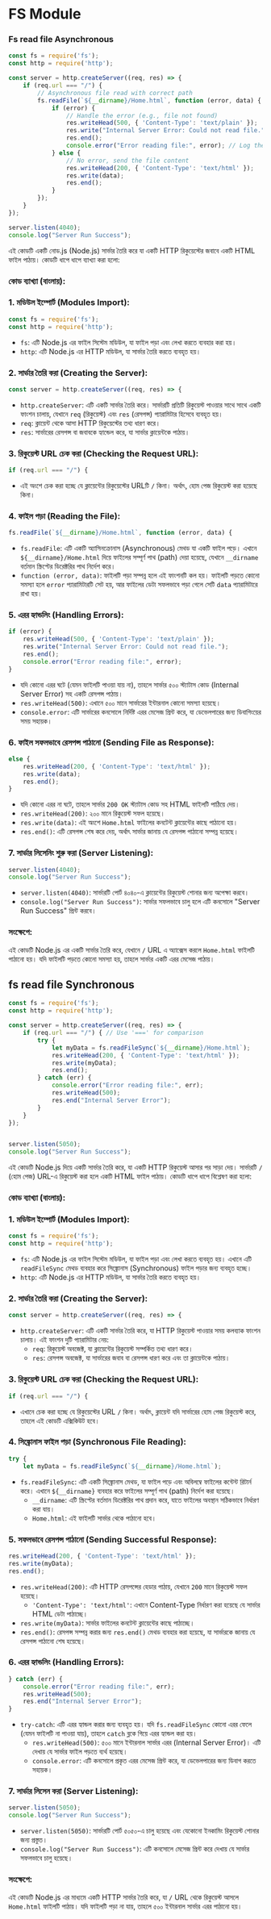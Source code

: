 # **FS Module**

### **Fs read file Asynchronous**

```jsx
const fs = require('fs');
const http = require('http');

const server = http.createServer((req, res) => {
    if (req.url === "/") {
        // Asynchronous file read with correct path
        fs.readFile(`${__dirname}/Home.html`, function (error, data) {
            if (error) {
                // Handle the error (e.g., file not found)
                res.writeHead(500, { 'Content-Type': 'text/plain' });
                res.write("Internal Server Error: Could not read file.");
                res.end();
                console.error("Error reading file:", error); // Log the actual error for debugging
            } else {
                // No error, send the file content
                res.writeHead(200, { 'Content-Type': 'text/html' });
                res.write(data);
                res.end();
            }
        });
    }
});

server.listen(4040);
console.log("Server Run Success");

```

এই কোডটি একটি নোড.js (Node.js) সার্ভার তৈরি করে যা একটি HTTP রিকুয়েস্টের জবাবে একটি HTML ফাইল পাঠায়। কোডটি ধাপে ধাপে ব্যাখ্যা করা হলো:

### কোড ব্যাখ্যা (বাংলায়):

### 1. **মডিউল ইম্পোর্ট (Modules Import):**

```jsx
const fs = require('fs');
const http = require('http');

```

- `fs`: এটি Node.js এর ফাইল সিস্টেম মডিউল, যা ফাইল পড়া এবং লেখা করতে ব্যবহার করা হয়।
- `http`: এটি Node.js এর HTTP মডিউল, যা সার্ভার তৈরি করতে ব্যবহৃত হয়।

### 2. **সার্ভার তৈরি করা (Creating the Server):**

```jsx
const server = http.createServer((req, res) => {
```

- `http.createServer`: এটি একটি সার্ভার তৈরি করে। সার্ভারটি প্রতিটি রিকুয়েস্ট পাওয়ার সাথে সাথে একটি ফাংশন চালায়, যেখানে `req` (রিকুয়েস্ট) এবং `res` (রেসপন্স) প্যারামিটার হিসেবে ব্যবহৃত হয়।
- `req`: ক্লায়েন্ট থেকে আসা HTTP রিকুয়েস্টের তথ্য ধারণ করে।
- `res`: সার্ভারের রেসপন্স বা জবাবকে হ্যান্ডেল করে, যা সার্ভার ক্লায়েন্টকে পাঠায়।

### 3. **রিকুয়েস্ট URL চেক করা (Checking the Request URL):**

```jsx
if (req.url === "/") {
```

- এই অংশে চেক করা হচ্ছে যে ক্লায়েন্টের রিকুয়েস্টের URLটি `/` কিনা। অর্থাৎ, হোম পেজ রিকুয়েস্ট করা হয়েছে কিনা।

### 4. **ফাইল পড়া (Reading the File):**

```jsx
fs.readFile(`${__dirname}/Home.html`, function (error, data) {
```

- `fs.readFile`: এটি একটি অ্যাসিনক্রোনাস (Asynchronous) মেথড যা একটি ফাইল পড়ে। এখানে `${__dirname}/Home.html` দিয়ে ফাইলের সম্পূর্ণ পাথ (path) দেয়া হয়েছে, যেখানে `__dirname` বর্তমান স্ক্রিপ্টের ডিরেক্টরির পাথ নির্দেশ করে।
- `function (error, data)`: ফাইলটি পড়া সম্পন্ন হলে এই ফাংশনটি কল হয়। ফাইলটি পড়তে কোনো সমস্যা হলে `error` প্যারামিটারটি সেট হয়, আর ফাইলের ডেটা সফলভাবে পড়া গেলে সেটি `data` প্যারামিটারে রাখা হয়।

### 5. **এরর হ্যান্ডলিং (Handling Errors):**

```jsx
if (error) {
    res.writeHead(500, { 'Content-Type': 'text/plain' });
    res.write("Internal Server Error: Could not read file.");
    res.end();
    console.error("Error reading file:", error);
}

```

- যদি কোনো এরর ঘটে (যেমন ফাইলটি পাওয়া যায় না), তাহলে সার্ভার ৫০০ স্ট্যাটাস কোড (Internal Server Error) সহ একটি রেসপন্স পাঠায়।
- `res.writeHead(500)`: এখানে ৫০০ মানে সার্ভারের ইন্টারনাল কোনো সমস্যা হয়েছে।
- `console.error`: এটি সার্ভারের কনসোলে নির্দিষ্ট এরর মেসেজ প্রিন্ট করে, যা ডেভেলপারের জন্য ডিবাগিংয়ের সময় সহায়ক।

### 6. **ফাইল সফলভাবে রেসপন্স পাঠানো (Sending File as Response):**

```jsx
else {
    res.writeHead(200, { 'Content-Type': 'text/html' });
    res.write(data);
    res.end();
}
```

- যদি কোনো এরর না ঘটে, তাহলে সার্ভার `200 OK` স্ট্যাটাস কোড সহ HTML ফাইলটি পাঠিয়ে দেয়।
- `res.writeHead(200)`: ২০০ মানে রিকুয়েস্ট সফল হয়েছে।
- `res.write(data)`: এই অংশে `Home.html` ফাইলের কনটেন্ট ক্লায়েন্টের কাছে পাঠানো হয়।
- `res.end()`: এটি রেসপন্স শেষ করে দেয়, অর্থাৎ সার্ভার জানায় যে রেসপন্স পাঠানো সম্পন্ন হয়েছে।

### 7. **সার্ভার লিসেনিং শুরু করা (Server Listening):**

```jsx
server.listen(4040);
console.log("Server Run Success");
```

- `server.listen(4040)`: সার্ভারটি পোর্ট ৪০৪০-এ ক্লায়েন্টের রিকুয়েস্ট শোনার জন্য অপেক্ষা করবে।
- `console.log("Server Run Success")`: সার্ভার সফলভাবে চালু হলে এটি কনসোলে "Server Run Success" প্রিন্ট করবে।

### সংক্ষেপে:

এই কোডটি Node.js এর একটি সার্ভার তৈরি করে, যেখানে `/` URL এ অ্যাক্সেস করলে `Home.html` ফাইলটি পাঠানো হয়। যদি ফাইলটি পড়তে কোনো সমস্যা হয়, তাহলে সার্ভার একটি এরর মেসেজ পাঠায়।

## **fs read file Synchronous**

```jsx
const fs = require('fs');
const http = require('http');

const server = http.createServer((req, res) => {
    if (req.url === "/") { // Use '===' for comparison
        try {
            let myData = fs.readFileSync(`${__dirname}/Home.html`);
            res.writeHead(200, { 'Content-Type': 'text/html' });
            res.write(myData);
            res.end();
        } catch (err) {
            console.error("Error reading file:", err);
            res.writeHead(500);
            res.end("Internal Server Error");
        }
    }
});


server.listen(5050);
console.log("Server Run Success");

```

এই কোডটি Node.js দিয়ে একটি সার্ভার তৈরি করে, যা একটি HTTP রিকুয়েস্ট আসার পর সাড়া দেয়। সার্ভারটি `/` (হোম পেজ) URL-এ রিকুয়েস্ট করা হলে একটি HTML ফাইল পাঠায়। কোডটি ধাপে ধাপে বিশ্লেষণ করা হলো:

### কোড ব্যাখ্যা (বাংলায়):

### 1. **মডিউল ইম্পোর্ট (Modules Import):**

```jsx
const fs = require('fs');
const http = require('http');
```

- `fs`: এটি Node.js এর ফাইল সিস্টেম মডিউল, যা ফাইল পড়া এবং লেখা করতে ব্যবহৃত হয়। এখানে এটি `readFileSync` মেথড ব্যবহার করে সিঙ্ক্রোনাস (Synchronous) ফাইল পড়ার জন্য ব্যবহৃত হচ্ছে।
- `http`: এটি Node.js এর HTTP মডিউল, যা সার্ভার তৈরি করতে ব্যবহৃত হয়।

### 2. **সার্ভার তৈরি করা (Creating the Server):**

```jsx
const server = http.createServer((req, res) => {
```

- `http.createServer`: এটি একটি সার্ভার তৈরি করে, যা HTTP রিকুয়েস্ট পাওয়ার সময় কলব্যাক ফাংশন চালায়। এই ফাংশন দুটি প্যারামিটার নেয়:
    - `req`: রিকুয়েস্ট অবজেক্ট, যা ক্লায়েন্টের রিকুয়েস্ট সম্পর্কিত তথ্য ধারণ করে।
    - `res`: রেসপন্স অবজেক্ট, যা সার্ভারের জবাব বা রেসপন্স ধারণ করে এবং তা ক্লায়েন্টকে পাঠায়।

### 3. **রিকুয়েস্ট URL চেক করা (Checking the Request URL):**

```jsx
if (req.url === "/") {
```

- এখানে চেক করা হচ্ছে যে রিকুয়েস্টের URL `/` কিনা। অর্থাৎ, ক্লায়েন্ট যদি সার্ভারের হোম পেজ রিকুয়েস্ট করে, তাহলে এই কোডটি এক্সিকিউট হবে।

### 4. **সিঙ্ক্রোনাস ফাইল পড়া (Synchronous File Reading):**

```jsx
try {
    let myData = fs.readFileSync(`${__dirname}/Home.html`);
```

- `fs.readFileSync`: এটি একটি সিঙ্ক্রোনাস মেথড, যা ফাইল পড়ে এবং অবিলম্বে ফাইলের কন্টেন্ট রিটার্ন করে। এখানে `${__dirname}` ব্যবহার করে ফাইলের সম্পূর্ণ পাথ (path) নির্দেশ করা হয়েছে।
    - `__dirname`: এটি স্ক্রিপ্টের বর্তমান ডিরেক্টরির পাথ প্রদান করে, যাতে ফাইলের অবস্থান সঠিকভাবে নির্ধারণ করা যায়।
    - `Home.html`: এই ফাইলটি সার্ভার থেকে পাঠানো হবে।

### 5. **সফলভাবে রেসপন্স পাঠানো (Sending Successful Response):**

```jsx
res.writeHead(200, { 'Content-Type': 'text/html' });
res.write(myData);
res.end();
```

- `res.writeHead(200)`: এটি HTTP রেসপন্সের হেডার পাঠায়, যেখানে `200` মানে রিকুয়েস্ট সফল হয়েছে।
    - `'Content-Type': 'text/html'`: এখানে Content-Type নির্ধারণ করা হয়েছে যে সার্ভার HTML ডেটা পাঠাচ্ছে।
- `res.write(myData)`: সার্ভার ফাইলের কনটেন্ট ক্লায়েন্টের কাছে পাঠাচ্ছে।
- `res.end()`: রেসপন্স সম্পন্ন করার জন্য `res.end()` মেথড ব্যবহার করা হয়েছে, যা সার্ভারকে জানায় যে রেসপন্স পাঠানো শেষ হয়েছে।

### 6. **এরর হ্যান্ডলিং (Handling Errors):**

```jsx
} catch (err) {
    console.error("Error reading file:", err);
    res.writeHead(500);
    res.end("Internal Server Error");
}
```

- `try-catch`: এটি এরর হ্যান্ডল করার জন্য ব্যবহৃত হয়। যদি `fs.readFileSync` কোনো এরর ফেলে (যেমন ফাইলটি না পাওয়া যায়), তাহলে `catch` ব্লকে গিয়ে এরর হ্যান্ডল করা হয়।
    - `res.writeHead(500)`: ৫০০ মানে ইন্টারনাল সার্ভার এরর (Internal Server Error)। এটি দেখায় যে সার্ভার ফাইল পড়তে ব্যর্থ হয়েছে।
    - `console.error`: এটি কনসোলে প্রকৃত এরর মেসেজ প্রিন্ট করে, যা ডেভেলপারের জন্য ডিবাগ করতে সহায়ক।

### 7. **সার্ভার লিসেন করা (Server Listening):**

```jsx
server.listen(5050);
console.log("Server Run Success");
```

- `server.listen(5050)`: সার্ভারটি পোর্ট ৫০৫০-এ চালু হয়েছে এবং যেকোনো ইনকামিং রিকুয়েস্ট শোনার জন্য প্রস্তুত।
- `console.log("Server Run Success")`: এটি কনসোলে মেসেজ প্রিন্ট করে দেখায় যে সার্ভার সফলভাবে চালু হয়েছে।

### সংক্ষেপে:

এই কোডটি Node.js এর মাধ্যমে একটি HTTP সার্ভার তৈরি করে, যা `/` URL থেকে রিকুয়েস্ট আসলে `Home.html` ফাইলটি পাঠায়। যদি ফাইলটি পড়া না যায়, তাহলে ৫০০ ইন্টারনাল সার্ভার এরর পাঠানো হয়।